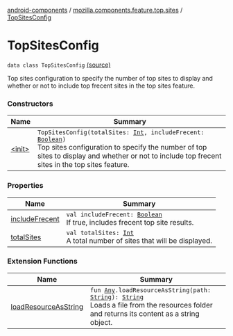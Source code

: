 [android-components](../../index.md) / [mozilla.components.feature.top.sites](../index.md) / [TopSitesConfig](./index.md)

# TopSitesConfig

`data class TopSitesConfig` [(source)](https://github.com/mozilla-mobile/android-components/blob/master/components/feature/top-sites/src/main/java/mozilla/components/feature/top/sites/TopSitesConfig.kt#L14)

Top sites configuration to specify the number of top sites to display and
whether or not to include top frecent sites in the top sites feature.

### Constructors

| Name | Summary |
|---|---|
| [&lt;init&gt;](-init-.md) | `TopSitesConfig(totalSites: `[`Int`](https://kotlinlang.org/api/latest/jvm/stdlib/kotlin/-int/index.html)`, includeFrecent: `[`Boolean`](https://kotlinlang.org/api/latest/jvm/stdlib/kotlin/-boolean/index.html)`)`<br>Top sites configuration to specify the number of top sites to display and whether or not to include top frecent sites in the top sites feature. |

### Properties

| Name | Summary |
|---|---|
| [includeFrecent](include-frecent.md) | `val includeFrecent: `[`Boolean`](https://kotlinlang.org/api/latest/jvm/stdlib/kotlin/-boolean/index.html)<br>If true, includes frecent top site results. |
| [totalSites](total-sites.md) | `val totalSites: `[`Int`](https://kotlinlang.org/api/latest/jvm/stdlib/kotlin/-int/index.html)<br>A total number of sites that will be displayed. |

### Extension Functions

| Name | Summary |
|---|---|
| [loadResourceAsString](../../mozilla.components.support.test.file/kotlin.-any/load-resource-as-string.md) | `fun `[`Any`](https://kotlinlang.org/api/latest/jvm/stdlib/kotlin/-any/index.html)`.loadResourceAsString(path: `[`String`](https://kotlinlang.org/api/latest/jvm/stdlib/kotlin/-string/index.html)`): `[`String`](https://kotlinlang.org/api/latest/jvm/stdlib/kotlin/-string/index.html)<br>Loads a file from the resources folder and returns its content as a string object. |
